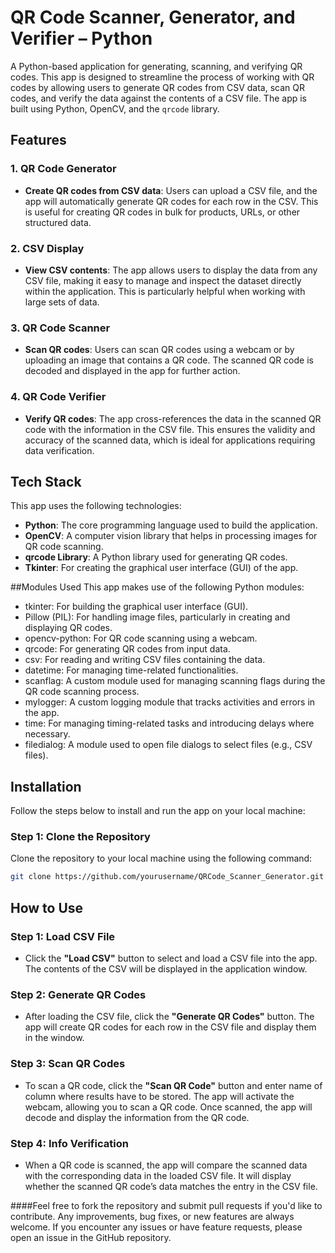# QR Code Scanner, Generator, and Verifier – Python

A Python-based application for generating, scanning, and verifying QR codes. This app is designed to streamline the process of working with QR codes by allowing users to generate QR codes from CSV data, scan QR codes, and verify the data against the contents of a CSV file. The app is built using Python, OpenCV, and the `qrcode` library.

## Features

### 1. QR Code Generator
- **Create QR codes from CSV data**: Users can upload a CSV file, and the app will automatically generate QR codes for each row in the CSV. This is useful for creating QR codes in bulk for products, URLs, or other structured data.

### 2. CSV Display
- **View CSV contents**: The app allows users to display the data from any CSV file, making it easy to manage and inspect the dataset directly within the application. This is particularly helpful when working with large sets of data.

### 3. QR Code Scanner
- **Scan QR codes**: Users can scan QR codes using a webcam or by uploading an image that contains a QR code. The scanned QR code is decoded and displayed in the app for further action.

### 4. QR Code Verifier
- **Verify QR codes**: The app cross-references the data in the scanned QR code with the information in the CSV file. This ensures the validity and accuracy of the scanned data, which is ideal for applications requiring data verification.

## Tech Stack

This app uses the following technologies:

- **Python**: The core programming language used to build the application.
- **OpenCV**: A computer vision library that helps in processing images for QR code scanning.
- **qrcode Library**: A Python library used for generating QR codes.
- **Tkinter**: For creating the graphical user interface (GUI) of the app.

##Modules Used
This app makes use of the following Python modules:

- tkinter: For building the graphical user interface (GUI).
- Pillow (PIL): For handling image files, particularly in creating and displaying QR codes.
- opencv-python: For QR code scanning using a webcam.
- qrcode: For generating QR codes from input data.
- csv: For reading and writing CSV files containing the data.
- datetime: For managing time-related functionalities.
- scanflag: A custom module used for managing scanning flags during the QR code scanning process.
- mylogger: A custom logging module that tracks activities and errors in the app.
- time: For managing timing-related tasks and introducing delays where necessary.
- filedialog: A module used to open file dialogs to select files (e.g., CSV files).

## Installation

Follow the steps below to install and run the app on your local machine:

### Step 1: Clone the Repository
Clone the repository to your local machine using the following command:
```bash
git clone https://github.com/yourusername/QRCode_Scanner_Generator.git
```
## How to Use

### Step 1: Load CSV File
- Click the **"Load CSV"** button to select and load a CSV file into the app. The contents of the CSV will be displayed in the application window.

### Step 2: Generate QR Codes
- After loading the CSV file, click the **"Generate QR Codes"** button. The app will create QR codes for each row in the CSV file and display them in the window.

### Step 3: Scan QR Codes
- To scan a QR code, click the **"Scan QR Code"** button and enter name of column where results have to be stored. The app will activate the webcam, allowing you to scan a QR code. Once scanned, the app will decode and display the information from the QR code.

### Step 4: Info Verification
- When a QR code is scanned, the app will compare the scanned data with the corresponding data in the loaded CSV file. It will display whether the scanned QR code’s data matches the entry in the CSV file.



####Feel free to fork the repository and submit pull requests if you'd like to contribute. Any improvements, bug fixes, or new features are always welcome. If you encounter any issues or have feature requests, please open an issue in the GitHub repository.

